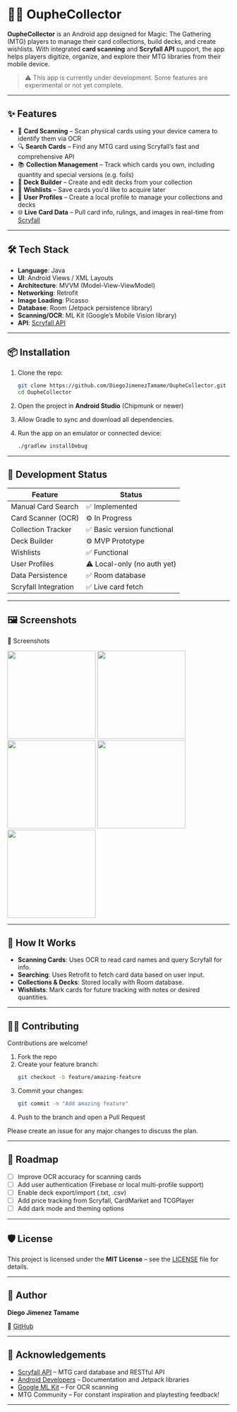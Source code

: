# 🧙‍♂️ OupheCollector

**OupheCollector** is an Android app designed for Magic: The Gathering (MTG) players to manage their card collections, build decks, and create wishlists. With integrated **card scanning** and **Scryfall API** support, the app helps players digitize, organize, and explore their MTG libraries from their mobile device.

> ⚠️ This app is currently under development. Some features are experimental or not yet complete.

---

## ✨ Features

- 📸 **Card Scanning** – Scan physical cards using your device camera to identify them via OCR
- 🔍 **Search Cards** – Find any MTG card using Scryfall’s fast and comprehensive API
- 📚 **Collection Management** – Track which cards you own, including quantity and special versions (e.g. foils)
- 🧩 **Deck Builder** – Create and edit decks from your collection
- 🎯 **Wishlists** – Save cards you'd like to acquire later
- 👤 **User Profiles** – Create a local profile to manage your collections and decks
- 🌐 **Live Card Data** – Pull card info, rulings, and images in real-time from [Scryfall](https://scryfall.com)

---

## 🛠 Tech Stack

- **Language**: Java
- **UI**: Android Views / XML Layouts
- **Architecture**: MVVM (Model-View-ViewModel)
- **Networking**: Retrofit
- **Image Loading**: Picasso
- **Database**: Room (Jetpack persistence library)
- **Scanning/OCR**: ML Kit (Google’s Mobile Vision library)
- **API**: [Scryfall API](https://scryfall.com/docs/api)

---

## 📦 Installation

1. Clone the repo:
   ```bash
   git clone https://github.com/DiegoJimenezTamame/OupheCollector.git
   cd OupheCollector
   ```

2. Open the project in **Android Studio** (Chipmunk or newer)

3. Allow Gradle to sync and download all dependencies.

4. Run the app on an emulator or connected device:
   ```bash
   ./gradlew installDebug
   ```

---

## 🧪 Development Status

| Feature               | Status        |
|-----------------------|---------------|
| Manual Card Search    | ✅ Implemented |
| Card Scanner (OCR)    | ⚙️ In Progress |
| Collection Tracker    | ✅ Basic version functional |
| Deck Builder          | ⚙️ MVP Prototype |
| Wishlists             | ✅ Functional |
| User Profiles         | ⚠️ Local-only (no auth yet) |
| Data Persistence      | ✅ Room database |
| Scryfall Integration  | ✅ Live card fetch |

---

## 🖼 Screenshots

📸 Screenshots
<p float="left"> 
  <img src="screenshots/main_menu.jpeg" width="200"/> 
  <img src="screenshots/card_scanner.jpeg" width="200"/>
  <img src="screenshots/search_menu.jpeg" width="200"/> 
  <img src="screenshots/card_info.jpeg" width="200"/> 
  <img src="screenshots/card_versions.jpeg" width="200"/> 
</p>

---

## 🧩 How It Works

- **Scanning Cards**: Uses OCR to read card names and query Scryfall for info.
- **Searching**: Uses Retrofit to fetch card data based on user input.
- **Collections & Decks**: Stored locally with Room database.
- **Wishlists**: Mark cards for future tracking with notes or desired quantities.

---

## 🧑‍💻 Contributing

Contributions are welcome!

1. Fork the repo  
2. Create your feature branch:
   ```bash
   git checkout -b feature/amazing-feature
   ```
3. Commit your changes:
   ```bash
   git commit -m "Add amazing feature"
   ```
4. Push to the branch and open a Pull Request

Please create an issue for any major changes to discuss the plan.

---

## 🔭 Roadmap

- [ ] Improve OCR accuracy for scanning cards
- [ ] Add user authentication (Firebase or local multi-profile support)
- [ ] Enable deck export/import (.txt, .csv)
- [ ] Add price tracking from Scryfall, CardMarket and TCGPlayer
- [ ] Add dark mode and theming options

---

## 🛡 License

This project is licensed under the **MIT License** – see the [LICENSE](LICENSE) file for details.

---

## 👤 Author

**Diego Jimenez Tamame**  

📂 [GitHub](https://github.com/DiegoJimenezTamame)

---

## 🙏 Acknowledgements

- [Scryfall API](https://scryfall.com) – MTG card database and RESTful API  
- [Android Developers](https://developer.android.com/) – Documentation and Jetpack libraries  
- [Google ML Kit](https://developers.google.com/ml-kit) – For OCR scanning  
- MTG Community – For constant inspiration and playtesting feedback!

---
